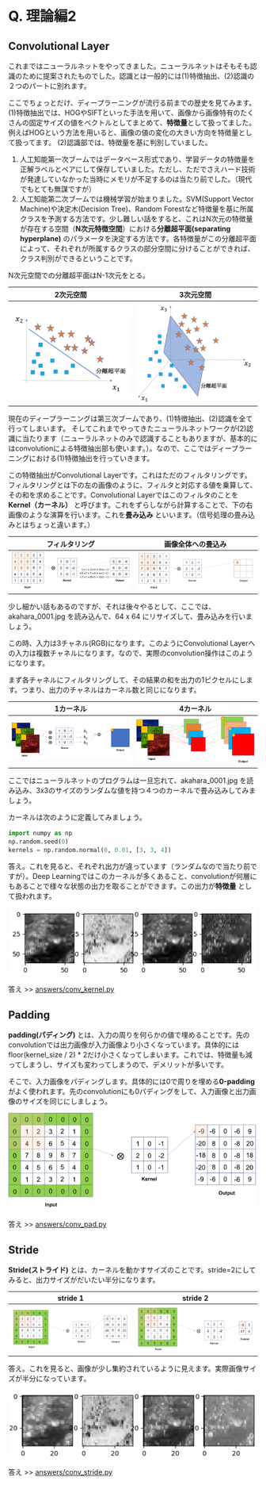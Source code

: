 # Q. 理論編2

## Convolutional Layer

これまではニューラルネットをやってきました。ニューラルネットはそもそも認識のために提案されたものでした。認識とは一般的には(1)特徴抽出、(2)認識の２つのパートに別れます。

ここでちょっとだけ、ディープラーニングが流行る前までの歴史を見てみます。
(1)特徴抽出では、HOGやSIFTといった手法を用いて、画像から画像特有のたくさんの固定サイズの値をベクトルとしてまとめて、**特徴量**として扱ってました。例えばHOGという方法を用いると、画像の値の変化の大きい方向を特徴量として扱ってます。
(2)認識部では、特徴量を基に判別していました。
1. 人工知能第一次ブームではデータベース形式であり、学習データの特徴量を正解ラベルとペアにして保存していました。ただし、ただでさえハード技術が発達していなかった当時にメモリが不足するのは当たり前でした。（現代でもとても無謀ですが）
2. 人工知能第二次ブームでは機械学習が始まりました。SVM(Support Vector Machine)や決定木(Decision Tree)、Random Forestなど特徴量を基に所属クラスを予測する方法です。少し難しい話をすると、これはN次元の特徴量が存在する空間（**N次元特徴空間**）における**分離超平面(separating hyperplane)** のパラメータを決定する方法です。各特徴量がこの分離超平面によって、それぞれが所属するクラスの部分空間に分けることができれば、クラス判別ができるということです。

N次元空間での分離超平面はN-1次元をとる。

| 2次元空間 | 3次元空間 |
|:---:|:---:|
| ![](assets/feature_space1.png) | ![](assets/feature_space2.png) |

現在のディープラーニングは第三次ブームであり、(1)特徴抽出、(2)認識を全て行ってしまいます。
そしてこれまでやってきたニューラルネットワークが(2)認識に当たります（ニューラルネットのみで認識することもありますが、基本的にはconvolutionによる特徴抽出部も使います。）。なので、ここではディープラーニングにおける(1)特徴抽出を行っていきます。

この特徴抽出がConvolutional Layerです。これはただのフィルタリングです。フィルタリングとは下の左の画像のように、フィルタと対応する値を乗算して、その和を求めることです。Convolutional Layerではこのフィルタのことを**Kernel（カーネル）** と呼びます。これをずらしながら計算することで、下の右画像のような演算を行います。これを**畳み込み** といいます。（信号処理の畳み込みとはちょっと違います。）

| フィルタリング | 画像全体への畳込み |
|:---:|:---:|
| ![](assets/kernel_0.png) | ![](assets/kernel.gif) |

少し細かい話もあるのですが、それは後々やるとして、ここでは、akahara_0001.jpg を読み込んで、64 x 64 にリサイズして、畳み込みを行いましょう。

この時、入力は3チャネル(RGB)になります。このようにConvolutional Layerへの入力は複数チャネルになります。なので、実際のconvolution操作はこのようになります。

まず各チャネルにフィルタリングして、その結果の和を出力の1ピクセルにします。つまり、出力のチャネルはカーネル数と同じになります。

| 1カーネル | 4カーネル |
|:---:|:---:|
| ![](assets/conv.png) | ![](assets/conv2.png) |

ここではニューラルネットのプログラムは一旦忘れて、akahara_0001.jpg を読み込み、3x3のサイズのランダムな値を持つ４つのカーネルで畳み込みしてみましょう。

カーネルは次のように定義してみましょう。

```python
import numpy as np
np.random.seed(0)
kernels = np.random.normal(0, 0.01, [3, 3, 4])
```

答え。これを見ると、それぞれ出力が違っています（ランダムなので当たり前ですが）。Deep Learningではこのカーネルが多くあること、convolutionが何層にもあることで様々な状態の出力を取ることができます。この出力が**特徴量** として扱われます。

![](answers/conv_kernel.png)

答え >> [answers/conv_kernel.py]( https://github.com/yoyoyo-yo/DeepLearningMugenKnock/blob/master/Question_theory/answers/conv_kernel.py )

## Padding

**padding(パディング)** とは、入力の周りを何らかの値で埋めることです。先のconvolutionでは出力画像が入力画像より小さくなっています。具体的には floor(kernel_size / 2) * 2だけ小さくなってしまいます。これでは、特徴量も減ってしまうし、サイズも変わってしまうので、デメリットが多いです。

そこで、入力画像をパディングします。具体的には0で周りを埋める**0-padding** がよく使われます。先のconvolutionにも0パディングをして、入力画像と出力画像のサイズを同じにしましょう。

![](assets/zeropadding.png)

答え >> [answers/conv_pad.py]( https://github.com/yoyoyo-yo/DeepLearningMugenKnock/blob/master/Question_theory/answers/conv_pad.py )

## Stride

**Stride(ストライド)** とは、カーネルを動かすサイズのことです。stride=2にしてみると、出力サイズがだいたい半分になります。

| stride 1 | stride 2 |
|:---:|:---:|
| ![](assets/stride1.gif) | ![](assets/stride2.gif) |

答え。これを見ると、画像が少し集約されているように見えます。実際画像サイズが半分になっています。

![](answers/conv_stride.png)

答え >> [answers/conv_stride.py]( https://github.com/yoyoyo-yo/DeepLearningMugenKnock/blob/master/Question_theory/answers/conv_stride.py )
